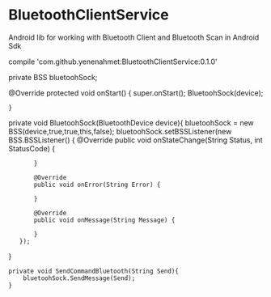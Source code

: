 # BluetoothClientService
Android lib for working with Bluetooth Client and Bluetooth Scan in Android Sdk


 compile 'com.github.yenenahmet:BluetoothClientService:0.1.0'



 private BSS bluetoohSock;
 
 

 @Override
    protected void onStart() {
        super.onStart();
        BluetoohSock(device);

    }
private void BluetoohSock(BluetoothDevice device){
       bluetoohSock = new BSS(device,true,true,this,false);
       bluetoohSock.setBSSListener(new BSS.BSSListener() {
           @Override
           public void onStateChange(String Status, int StatusCode) {

           }

           @Override
           public void onError(String Error) {

           }

           @Override
           public void onMessage(String Message) {

           }
       });
   }
   
    private void SendCommandBluetooth(String Send){
        bluetoohSock.SendMessage(Send);
    }
